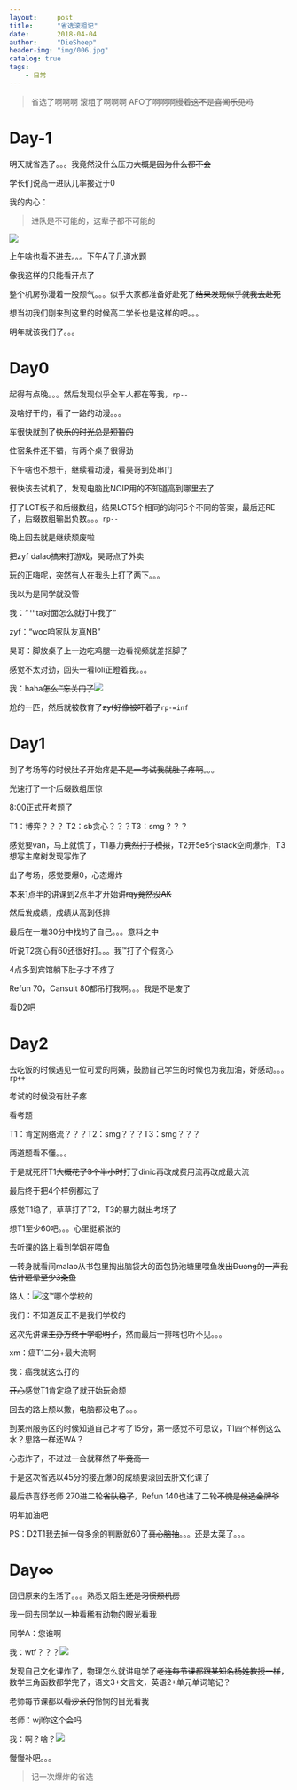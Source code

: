 ```yaml
---
layout:     post
title:      "省选滚粗记"
date:       2018-04-04
author:     "DieSheep"
header-img: "img/006.jpg"
catalog: true
tags:
    - 日常
---
```

>省选了啊啊啊 滚粗了啊啊啊 AFO了啊啊啊~~慢着这不是喜闻乐见吗~~

# Day-1

明天就省选了。。。我竟然没什么压力~~大概是因为什么都不会~~

学长们说高一进队几率接近于0

我的内心：

>进队是不可能的，这辈子都不可能的

![](/img/qiegewala.jpg)

上午啥也看不进去。。。下午A了几道水题

像我这样的只能看开点了

整个机房弥漫着一股颓气。。。似乎大家都准备好赴死了~~结果发现似乎就我去赴死~~

想当初我们刚来到这里的时候高二学长也是这样的吧。。。

明年就该我们了。。。

# Day0
起得有点晚。。。然后发现似乎全车人都在等我，```rp--```

没啥好干的，看了一路的动漫。。。

车很快就到了~~快乐的时光总是短暂的~~

住宿条件还不错，有两个桌子很得劲

下午啥也不想干，继续看动漫，看昊哥到处串门

很快该去试机了，发现电脑比NOIP用的不知道高到哪里去了

打了LCT板子和后缀数组，结果LCT5个相同的询问5个不同的答案，最后还RE了，后缀数组输出负数。。。```rp--```

晚上回去就是继续颓废啦

把zyf dalao搞来打游戏，昊哥点了外卖

玩的正嗨呢，突然有人在我头上打了两下。。。

我以为是同学就没管

我：“艹ta对面怎么就打中我了”

zyf：“woc咱家队友真NB”

昊哥：脚放桌子上一边吃鸡腿一边看视频~~就差抠脚了~~

感觉不太对劲，回头一看loli正瞪着我。。。

我：haha~~怎么™忘关门了~~![](/img/1234.jpg)

尬的一匹，然后就被教育了~~zyf好像被吓着了~~```rp-=inf```

# Day1
到了考场等的时候肚子开始疼~~是不是一考试我就肚子疼啊~~。。。

光速打了一个后缀数组压惊

8:00正式开考题了

T1：博弈？？？ T2：sb贪心？？？T3：smg？？？

感觉要van，马上就慌了，T1暴力~~竟然打了模拟~~，T2开5e5个stack空间爆炸，T3想写主席树发现写炸了

出了考场，感觉要爆0，心态爆炸

本来1点半的讲课到2点半才开始讲~~rqy竟然没AK~~

然后发成绩，成绩从高到低排

最后在一堆30分中找的了自己。。。意料之中

听说T2贪心有60还很好打。。。我™打了个假贪心

4点多到宾馆躺下肚子才不疼了

Refun 70，Cansult 80都吊打我啊。。。我是不是废了

看D2吧

# Day2
去吃饭的时候遇见一位可爱的阿姨，鼓励自己学生的时候也为我加油，好感动。。。```rp++```

考试的时候没有肚子疼

看考题

T1：肯定网络流？？？T2：smg？？？T3：smg？？？

两道题看不懂。。。

于是就死肝T1~~大概花了3个半小时~~打了dinic再改成费用流再改成最大流

最后终于把4个样例都过了

感觉T1稳了，草草打了T2，T3的暴力就出考场了

想T1至少60吧。。。心里挺紧张的

去听课的路上看到学姐在喂鱼

一转身就看间malao从书包里掏出脑袋大的面包扔池塘里喂鱼~~发出Duang的一声我估计砸晕至少3条鱼~~

路人：![](/img/1213.jpg)这™哪个学校的

我们：不知道反正不是我们学校的

这次先讲课~~主办方终于学聪明了~~，然而最后一排啥也听不见。。。

xm：癌T1二分+最大流啊

我：癌我就这么打的

~~开心~~感觉T1肯定稳了就开始玩命颓

回去的路上颓以撒，电脑都没电了。。。

到莱州服务区的时候知道自己才考了15分，第一感觉不可思议，T1四个样例这么水？思路一样还WA？

心态炸了，不过过一会就释然了~~毕竟高一~~

于是这次省选以45分的接近爆0的成绩要滚回去肝文化课了

最后恭喜舒老师 270进二轮~~省队稳了~~，Refun 140也进了二轮~~不愧是候选金牌爷~~

明年加油吧

PS：D2T1我去掉一句多余的判断就60了~~真心脑抽~~。。。还是太菜了。。。

# Day∞
回归原来的生活了。。。熟悉又陌生~~还是习惯颓机房~~

我一回去同学以一种看稀有动物的眼光看我

同学A：您谁啊

我：wtf？？？![](/img/423.jpg)

发现自己文化课炸了，物理怎么就讲电学了~~老连每节课都跟某知名杨姓教授一样~~，数学三角函数都学完了，语文3+文言文，英语2+单元单词笔记？

老师每节课都以~~看沙茶的~~怜悯的目光看我

老师：wjl你这个会吗

我：啊？啥？![](/img/1231.jpg)

慢慢补吧。。。

>记一次爆炸的省选
